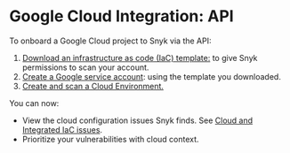 # Google Cloud Integration: API

To onboard a Google Cloud project to Snyk via the API:

1. [Download an infrastructure as code (IaC) template:](step-1-download-service-account-iac-template-api.md) to give Snyk permissions to scan your account.
2. [Create a Google service account](step-2-create-the-google-service-account-api.md): using the template you downloaded.
3. [Create and scan a Cloud Environment.](step-3-create-and-scan-a-snyk-cloud-environment-for-google-api.md)

You can now:

* View the cloud configuration issues Snyk finds. See [Cloud and Integrated IaC issues](../../snyk-cloud-issues/).
* Prioritize your vulnerabilities with cloud context.
